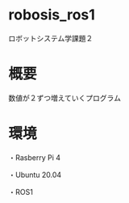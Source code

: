 # robosis_ros1
ロボットシステム学課題２
# 概要
数値が２ずつ増えていくプログラム
# 環境
・Rasberry Pi 4
      
   ・Ubuntu 20.04 
   
   ・ROS1
